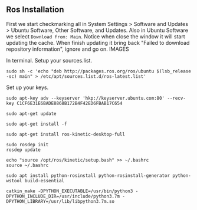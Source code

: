 ## Ros Installation
First we start checkmarking all in System Settings > Software and Updates > Ubuntu Software, Other Software, and Updates.
Also in Ubuntu Software we select `Download from: Main`. Notice when close the window it will start updating the cache. When finish updating it bring back "Failed to download repository information", ignore and go on.
IMAGES 

In terminal.
Setup your sources.list.
```
sudo sh -c 'echo "deb http://packages.ros.org/ros/ubuntu $(lsb_release -sc) main" > /etc/apt/sources.list.d/ros-latest.list'
```
Set up your keys.
```
sudo apt-key adv --keyserver 'hkp://keyserver.ubuntu.com:80' --recv-key C1CF6E31E6BADE8868B172B4F42ED6FBAB17C654
```
```
sudo apt-get update

sudo apt-get install -f

sudo apt-get install ros-kinetic-desktop-full

sudo rosdep init
rosdep update

echo "source /opt/ros/kinetic/setup.bash" >> ~/.bashrc
source ~/.bashrc

sudo apt install python-rosinstall python-rosinstall-generator python-wstool build-essential

catkin_make -DPYTHON_EXECUTABLE=/usr/bin/python3 -DPYTHON_INCLUDE_DIR=/usr/include/python3.7m -DPYTHON_LIBRARY=/usr/lib/libpython3.7m.so
```
